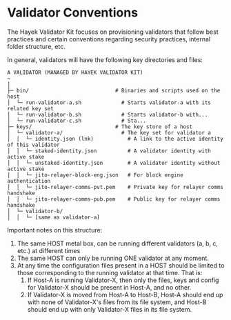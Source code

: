 # Validator Conventions

The Hayek Validator Kit focuses on provisioning validators that follow best practices and certain conventions regarding security practices, internal folder structure, etc.

In general, validators will have the following key directories and files:

```
A VALIDATOR (MANAGED BY HAYEK VALIDATOR KIT)
~
│
├─ bin/                            # Binaries and scripts used on the host
│  └─ run-validator-a.sh             # Starts validator-a with its related key set
│  └─ run-validator-b.sh             # Starts validator-b with...
│  └─ run-validator-c.sh             # Sta... 
├─ keys/                           # The key store of a host
│  └─ validator-a/                   # The key set for validator a 
│  │  └─ identity.json (lnk)           # A link to the active identity of this validator
│  │  └─ staked-identity.json          # A validator identity with active stake
│  │  └─ unstaked-identity.json        # A validator identity without active stake
│  │  └─ jito-relayer-block-eng.json   # For block engine authentication
│  │  └─ jito-relayer-comms-pvt.pem    # Private key for relayer comms handshake
│  │  └─ jito-relayer-comms-pub.pem    # Public key for relayer comms handshake
│  └─ validator-b/                  
│  │  └─ [same as validator-a]
```

Important notes on this structure:

1. The same HOST metal box, can be running different validators (a, b, c, etc.) at different times
2. The same HOST can only be running ONE validator at any moment.
3. At any time the configuration files present in a HOST should be limited to those corresponding to  the running validator at that time. That is:
   1. If Host-A is running Validator-X, then only the files, keys and config for Validator-X should be present in Host-A, and no other.
   2. If Validator-X is moved from Host-A to Host-B, Host-A should end up with none of Validator-X's files from its file system, and Host-B should end up with only Validator-X files in its file system.
